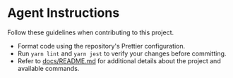 # Agent Instructions

Follow these guidelines when contributing to this project.

- Format code using the repository's Prettier configuration.
- Run `yarn lint` and `yarn jest` to verify your changes before committing.
- Refer to [docs/README.md](docs/README.md) for additional details about the project and available commands.
